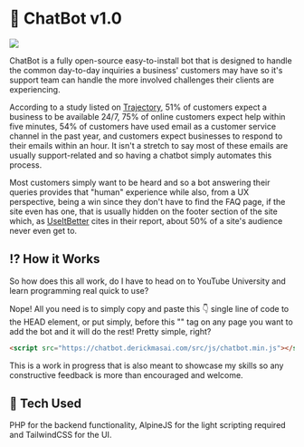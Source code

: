 # 🤖 ChatBot v1.0

<img src="https://chatbot.derickmasai.com/src/img/github-chatapp.png">

ChatBot is a fully open-source easy-to-install bot that is designed to handle the common day-to-day inquiries a business' customers may have so it's support team can handle the more involved challenges their clients are experiencing.

According to a study listed on [Trajectory](https://www.trajectorywebdesign.com/blog/should-my-website-have-a-faq-page/ "Trajectory"), 51% of customers expect a business to be available 24/7, 75% of online customers expect help within five minutes, 54% of customers have used email as a customer service channel in the past year, and customers expect businesses to respond to their emails within an hour. It isn't a stretch to say most of these emails are usually support-related and so having a chatbot simply automates this process.

Most customers simply want to be heard and so a bot answering their queries provides that "human" experience while also, from a UX perspective, being a win since they don't have to find the FAQ page, if the site even has one, that is usually hidden on the footer section of the site which, as [UseItBetter](https://www.useitbetter.com/blog/using-scroll-reach-to-evaluate-landing-page/ "UseItBetter") cites in their report, about 50% of a site's audience never even get to.

## ⁉️ How it Works

So how does this all work, do I have to head on to YouTube University and learn programming real quick to use?

Nope! All you need is to simply copy and paste this 👇 single line of code to the HEAD element, or put simply, before this "</head>" tag on any page you want to add the bot and it will do the rest! Pretty simple, right? 

```html
<script src="https://chatbot.derickmasai.com/src/js/chatbot.min.js"></script>
```

This is a work in progress that is also meant to showcase my skills so any constructive feedback is more than encouraged and welcome.

## 🚀 Tech Used

PHP for the backend functionality, AlpineJS for the light scripting required and TailwindCSS for the UI.
